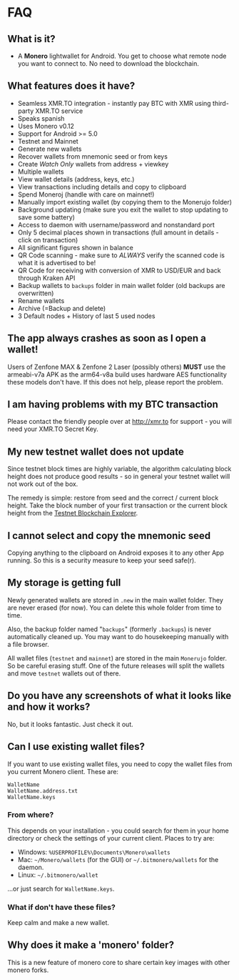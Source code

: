 # FAQ

## What is it?
- A **Monero** lightwallet for Android. You get to choose what remote node you want to connect to. No need to download the blockchain.

## What features does it have?

- Seamless XMR.TO integration - instantly pay BTC with XMR using third-party XMR.TO service
- Speaks spanish
- Uses Monero v0.12
- Support for Android >= 5.0
- Testnet and Mainnet
- Generate new wallets
- Recover wallets from mnemonic seed or from keys
- Create *Watch Only* wallets from address + viewkey
- Multiple wallets
- View wallet details (address, keys, etc.)
- View transactions including details and copy to clipboard
- Spend Moneroj (handle with care on mainnet!)
- Manually import existing wallet (by copying them to the Monerujo folder)
- Background updating (make sure you exit the wallet to stop updating to save some battery)
- Access to daemon with username/password and nonstandard port
- Only 5 decimal places shown in transactions (full amount in details - click on transaction)
- All significant figures shown in balance
- QR Code scanning - make sure to *ALWAYS* verify the scanned code is what it is advertised to be!
- QR Code for receiving with conversion of XMR to USD/EUR and back through Kraken API
- Backup wallets to `backups` folder in main wallet folder (old backups are overwritten)
- Rename wallets
- Archive (=Backup and delete)
- 3 Default nodes + History of last 5 used nodes

## The app always crashes as soon as I open a wallet!
Users of Zenfone MAX & Zenfone 2 Laser (possibly others) **MUST** use the armeabi-v7a APK as the arm64-v8a build uses hardware AES
functionality these models don't have. If this does not help, please report the problem.

## I am having problems with my BTC transaction
Please contact the friendly people over at http://xmr.to for support - you will need your XMR.TO Secret Key.

## My new testnet wallet does not update
Since testnet block times are highly variable, the algorithm calculating block height does not
produce good results - so in general your testnet wallet will not work out of the box.

The remedy is simple: restore from seed and the correct / current block height. Take the block number
of your first transaction or the current block height from the
[Testnet Blockchain Explorer](https://testnet.xmrchain.com/).

## I cannot select and copy the mnemonic seed
Copying anything to the clipboard on Android exposes it to any other App running. So this
is a security measure to keep your seed safe(r). 

## My storage is getting full
Newly generated wallets are stored in `.new` in the main wallet folder.
They are never erased (for now). You can delete this whole folder from time to time.

Also, the backup folder named "`backups`" (formerly `.backups`) is never automatically cleaned up.
You may want to do housekeeping manually with a file browser.

All wallet files (`testnet` and `mainnet`) are stored in the main `Monerujo` folder.
So be careful erasing stuff. One of the future releases will split the wallets and move `testnet`
 wallets out of there.

## Do you have any screenshots of what it looks like and how it works?
No, but it looks fantastic. Just check it out.

## Can I use existing wallet files?

If you want to use existing wallet files, you need to copy the wallet files from you current Monero client. These are:
```
WalletName
WalletName.address.txt
WalletName.keys
```

### From where?

This depends on your installation - you could search for them in your home directory or check the settings of your current client. Places to try are:

- Windows: `%USERPROFILE%\Documents\Monero\wallets`
- Mac: `~/Monero/wallets` (for the GUI) or `~/.bitmonero/wallets` for the daemon.
- Linux: `~/.bitmonero/wallet`

...or just search for `WalletName.keys`.

### What if don't have these files?

Keep calm and make a new wallet.

## Why does it make a 'monero' folder?
This is a new feature of monero core to share certain key images with other monero forks.
